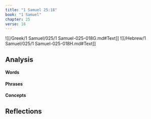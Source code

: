 ```yaml
---
title: "1 Samuel 25:18"
book: "1 Samuel"
chapter: 25
verse: 18
---
```

![[/Greek/1 Samuel/025/1 Samuel-025-018G.md#Text]]
![[/Hebrew/1 Samuel/025/1 Samuel-025-018H.md#Text]]

## Analysis

#### Words

#### Phrases

#### Concepts

## Reflections
